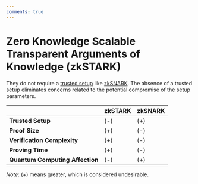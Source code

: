 ```yaml
---
comments: true
---
```


# Zero Knowledge Scalable Transparent Arguments of Knowledge (zkSTARK)

They do not require a [trusted setup](trusted_setup.md) like [zkSNARK](zkSNARK.md). The absence of a trusted setup
eliminates concerns related to the potential compromise of the setup parameters.

|                                 | zkSTARK | zkSNARK |
|---------------------------------|---------|---------|
| **Trusted Setup**               | (-)     | (+)     |
| **Proof Size**                  | (+)     | (-)     |
| **Verification Complexity**     | (+)     | (-)     |
| **Proving Time**                | (+)     | (-)     |
| **Quantum Computing Affection** | (-)     | (+)     |

*Note*: (+) means greater, which is considered undesirable.
